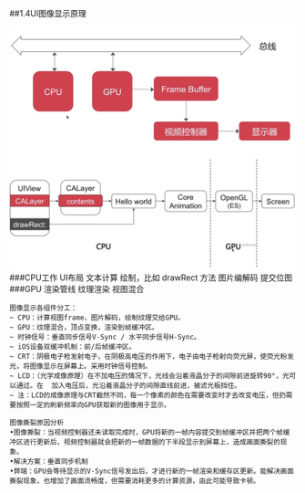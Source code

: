 ##1.4UI图像显示原理

![](../../img/ui-7.png)
![](../../img/ui-8.png)
###CPU工作
UI布局
文本计算
绘制，比如 drawRect 方法
图片编解码
提交位图
###GPU 渲染管线
纹理渲染
视图混合

```
图像显示各组件分工：
~ CPU：计算视图frame，图片解码，绘制纹理交给GPU。
~ GPU：纹理混合，顶点变换，渲染到帧缓冲区。
~ 时钟信号：垂直同步信号V-Sync / 水平同步信号H-Sync。
~ iOS设备双缓冲机制：前/后帧缓冲区。
~ CRT：阴极电子枪发射电子，在阴极高电压的作用下，电子由电子枪射向荧光屏，使荧光粉发光，将图像显示在屏幕上。采用时钟信号控制。
~ LCD：（光学成像原理）在不加电压的情况下，光线会沿着液晶分子的间隙前进旋转90°，光可以通过。在  加入电压后，光沿着液晶分子的间隙直线前进，被滤光板挡住。
~ 注：LCD的成像原理与CRT截然不同，每一个像素的颜色在需要改变时才去改变电压，但扔需要按照一定的刷新频率向GPU获取新的图像用于显示。
```

```
图像撕裂原因分析
•图像撕裂：当视频控制器还未读取完成时，GPU将新的一帧内容提交到帧缓冲区并把两个帧缓冲区进行更新后，视频控制器就会把新的一帧数据的下半段显示到屏幕上，造成画面撕裂的现象。
•解决方案：垂直同步机制
•弊端：GPU会等待显示的V-Sync信号发出后，才进行新的一帧渲染和缓存区更新。能解决画面撕裂现象，也增加了画面流畅度，但需要消耗更多的计算资源，由此可能导致卡顿。

```